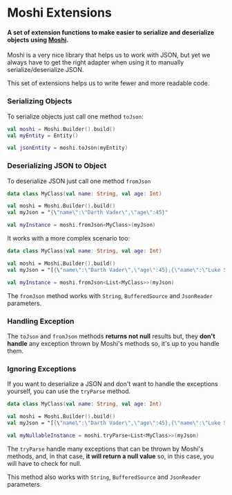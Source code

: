 # Moshi Extensions

#### A set of extension functions to make easier to serialize and deserialize objects using [Moshi](https://github.com/square/moshi).

Moshi is a very nice library that helps us to work with JSON, but yet we always have to get the right adapter when using it to manually serialize/deserialize JSON.

This set of extensions helps us to write fewer and more readable code.

### Serializing Objects

To serialize objects just call one method ```toJson```:
```kotlin
val moshi = Moshi.Builder().build()
val myEntity = Entity()

val jsonEntity = moshi.toJson(myEntity)
```  

### Deserializing JSON to Object

To deserialize JSON just call one method ```fromJson```
```kotlin
data class MyClass(val name: String, val age: Int)

val moshi = Moshi.Builder().build()
val myJson = "{\"name\":\"Darth Vader\",\"age\":45}"

val myInstance = moshi.fromJson<MyClass>(myJson)
```

It works with a more complex scenario too:
```kotlin
data class MyClass(val name: String, val age: Int)

val moshi = Moshi.Builder().build()
val myJson = "[{\"name\":\"Darth Vader\",\"age\":45},{\"name\":\"Luke Skywalker\",\"age\":21}]"

val myInstance = moshi.fromJson<List<MyClass>>(myJson)
```

The ```fromJson``` method works with ```String```, ```BufferedSource``` and ```JsonReader``` parameters.

### Handling Exception

The ```toJson``` and ```fromJson``` methods **returns not null** results but, they **don't handle** any exception thrown by Moshi's methods so, it's up to you handle them.

### Ignoring Exceptions

If you want to deserialize a JSON and don't want to handle the exceptions yourself, you can use the ```tryParse``` method.
```kotlin
data class MyClass(val name: String, val age: Int)

val moshi = Moshi.Builder().build()
val myJson = "[{\"name\":\"Darth Vader\",\"age\":45},{\"name\":\"Luke Skywalker\",\"age\":21}]"

val myNullableInstance = moshi.tryParse<List<MyClass>>(myJson)
```
 
The ```tryParse``` handle many exceptions that can be thrown by Moshi's methods, and, in that case, **it will return a null value** so, in this case, you will have to check for null.

This method also works with ```String```, ```BufferedSource``` and ```JsonReader``` parameters.
